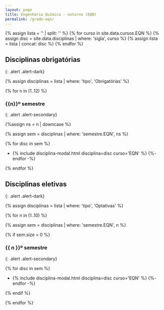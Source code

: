 ```yaml
---
layout: page
title: Engenharia Química - noturno (EQN)
permalink: /grade-eqn/
---
```


{% assign lista = '' | split: '' %}
{% for curso in site.data.cursos.EQN %}
    {% assign disc = site.data.disciplinas | where: 'sigla', curso %}
    {% assign lista = lista | concat: disc %}
{% endfor %}


## Disciplinas obrigatórias
{: .alert .alert-dark}

{% assign disciplinas = lista | where: 'tipo', 'Obrigatórias' %}

{% for n in (1..12) %}

### {{n}}º semestre
{: .alert .alert-secondary}

{%assign ns = n | downcase %}

{% assign sem = disciplinas | where: 'semestre.EQN', ns %}

{% for disc in sem %}
- {% include disciplina-modal.html disciplina=disc curso='EQN' %}
{%- endfor -%}

{% endfor %}

## Disciplinas eletivas
{: .alert .alert-dark}

{% assign disciplinas = lista | where: 'tipo', 'Optativas' %}

{% for n in (1..10) %}

{% assign sem = disciplinas | where: 'semestre.EQN', n %}

{% if sem.size > 0 %}

### {{ n }}º semestre
{: .alert .alert-secondary}

{% for disc in sem %}
- {% include disciplina-modal.html disciplina=disc curso='EQN' %}
{%- endfor -%}

{% endif %}

{% endfor %}
